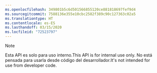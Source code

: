 ```yaml
---
ms.openlocfilehash: 349801b5c6d501566855120ce881818697fef9d4
ms.sourcegitcommit: 7588136e355e10cbc2582f389c90c127363c02a5
ms.translationtype: HT
ms.contentlocale: es-ES
ms.lasthandoff: 03/15/2020
ms.locfileid: "72523797"
---
```

> [!NOTE]
> <span data-ttu-id="73e32-101">Esta API es solo para uso interno.</span><span class="sxs-lookup"><span data-stu-id="73e32-101">This API is for internal use only.</span></span> <span data-ttu-id="73e32-102">No está pensada para usarla desde código del desarrollador.</span><span class="sxs-lookup"><span data-stu-id="73e32-102">It's not intended for use from developer code.</span></span>

